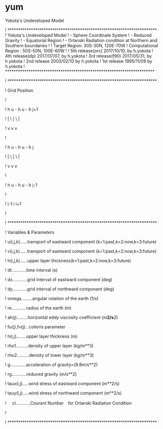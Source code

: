 # yum
Yokota's Undeveloped Model

! **********************************************************************
!  Yokota's Undeveloped Model
!  - Sphere Coordinate System
!  - Reduced Gravity
!  - Equatorial Region
!  - Orlanski Radiation condition at Northern and Southern boundaries
!
!           Target Region: 30S-30N, 120E-70W
!           Computational Region : 50S-50N, 100E-60W
!
!                              5th release(orc) 2017/10/10, by h.yokota
!                              4th release(dp) 2017/07/07, by h.yokota
!                              3rd release(f90) 2017/05/31, by h.yokota
!                              2nd release 2003/02/10 by h.yokota
!                              1st release 1995/11/09 by h.yokota
! **********************************************************************

! **********************************************************************

! Grid Position

!

!     h   u - h   u - h    j+1

!     |     \ |     \ |

!     v       v       v

!

!     h   u - h   u - h    j

!     |     \ |     \ |

!     v       v       v

!

!     h   u - h   u - h    j-1

!

!    i-1      i      i+1

!

! **********************************************************************

! Variables & Parameters

!     u(i,j,k)......transport of eastward component (k=1:past,k=2:now,k=3:future)

!     v(i,j,k)......transport of eastward component (k=1:past,k=2:now,k=3:future)

!     h(i,j,k)......upper layer thickness(k=1:past,k=2:now,k=3:future)

!     dt............time interval (s)

!     dx............grid interval of eastward component (deg)

!     dy............grid interval of northward component (deg)

!     omega.........angular rotation of the earth (1/s)

!     re............radius of the earth (m)

!     ah(j).........horizontal eddy viscosity coefficient (m**2/s**2)

!     fu(j),fv(j)...colioris parameter

!     h(i,j)........upper layer thickness (m)

!     rho1..........density of upper layer (kg/m**3)

!     rho2..........density of lower layer (kg/m**3)

!     g.............acceleration of gravity=(9.8m/s**2)

!     rg............reduced gravity  (m/s**2)

!     taux(i,j).....wind stress of eastward component (m**2/s)

!     tauy(i,j).....wind stress of northward component (m**2/s)

!     cl............Courant Number　for Orlanski Radiation Condition

!

! **********************************************************************

